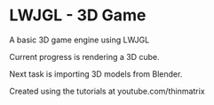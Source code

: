# LWJGL - 3D Game
A basic 3D game engine using LWJGL

Current progress is rendering a 3D cube.

Next task is importing 3D models from Blender.

Created using the tutorials at youtube.com/thinmatrix
